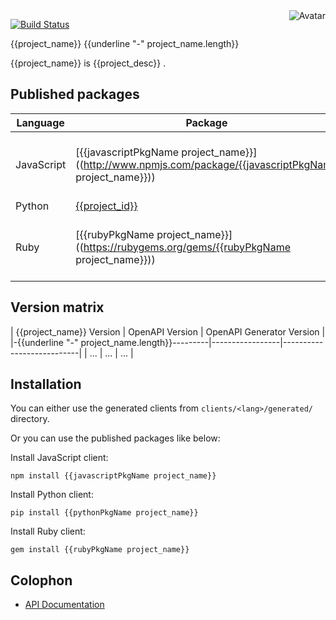 <img align="right" src="https://raw.github.com/{{github_id}}/{{project_id}}/master/avatar.jpg" alt="Avatar"/>

[![Build Status](https://github.com/{{github_id}}/{{project_id}}/actions/workflows/ci-workflow.yaml/badge.svg)](https://github.com/{{github_id}}/{{project_id}}/actions/workflows/ci-workflow.yaml)
<br/>

{{project_name}}
{{underline "-" project_name.length}}

{{project_name}} is {{project_desc}} .

Published packages
------------------

| Language | Package | Status | Documentation |
|----------|---------|--------|---------------|
| JavaScript | [{{javascriptPkgName project_name}}]((http://www.npmjs.com/package/{{javascriptPkgName project_name}})) | [![Published Version](https://img.shields.io/npm/v/{{javascriptPkgName project_name}}.svg)](http://www.npmjs.com/package/{{javascriptPkgName project_name}}) | [README](https://github.com/{{github_id}}/{{project_id}}/blob/main/clients/javascript/generated/README.md) |
| Python | [{{project_id}}]((https://pypi.python.org/pypi/{{project_id}})) | [![Published Version](https://img.shields.io/pypi/v/{{project_id}}.svg)](https://pypi.python.org/pypi/{{project_id}}) | [README](https://github.com/{{github_id}}/{{project_id}}/blob/main/clients/python/generated/README.md) |
| Ruby | [{{rubyPkgName project_name}}]((https://rubygems.org/gems/{{rubyPkgName project_name}})) | [![Published Version](https://img.shields.io/gem/v/{{rubyPkgName project_name}}.svg)](https://rubygems.org/gems/{{rubyPkgName project_name}}) | [README](https://github.com/{{github_id}}/{{project_id}}/blob/main/clients/ruby/generated/README.md) |

Version matrix
--------------

| {{project_name}} Version | OpenAPI Version | OpenAPI Generator Version |
|-{{underline "-" project_name.length}}---------|-----------------|---------------------------|
| ... | ... | ... |

Installation
------------

You can either use the generated clients from `clients/<lang>/generated/` directory.

Or you can use the published packages like below:

Install JavaScript client:

    npm install {{javascriptPkgName project_name}}

Install Python client:

    pip install {{pythonPkgName project_name}}

Install Ruby client:

    gem install {{rubyPkgName project_name}}

Colophon
--------

* [API Documentation](https://{{github_id}}.github.io/{{project_id}}/api/latest/)
